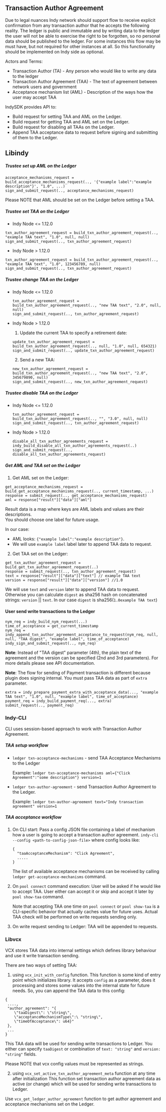 ## Transaction Author Agreement

Due to legal nuances Indy network should support flow to receive explicit confirmation from any transaction author that he accepts the following reality. The ledger is public and immutable and by writing data to the ledger the user will not be able to exercise the right to be forgotten, so no personal data should be published to the ledger. For some instances this flow may be must have, but not required for other instances at all. So this functionality should be implemented on Indy side as optional.

Actors and Terms: 
* Transaction Author (TA) - Any person who would like to write any data to the ledger
* Transaction Author Agreement (TAA) - The text of agreement between network users and government
* Acceptance mechanism list (AML) - Description of the ways how the user may accept TAA

IndySDK provides API to:
* Build request for setting TAA and AML on the Ledger.
* Build request for getting TAA and AML set on the Ledger.
* Build request for disabling all TAAs on the Ledger.
* Append TAA acceptance data to request before signing and submitting of them to the Ledger.

## Libindy

#####  Trustee set up AML on the Ledger
```
acceptance_mechanisms_request = build_acceptance_mechanisms_request(.., '{"example label":"example description"}', "1.0", ...)
sign_and_submit_request(.., acceptance_mechanisms_request)
```

Please NOTE that AML should be set on the Ledger before setting a TAA.

##### Trustee set TAA on the Ledger

* Indy Node <= 1.12.0
```
txn_author_agreement_request = build_txn_author_agreement_request(.., "example TAA text", "1.0", null, null)
sign_and_submit_request(.., txn_author_agreement_request)
```

* Indy Node > 1.12.0
```
txn_author_agreement_request = build_txn_author_agreement_request(.., "example TAA text", "1.0", 123456789, null)
sign_and_submit_request(.., txn_author_agreement_request)
```

##### Trustee change TAA on the Ledger
* Indy Node <= 1.12.0
    ```
    txn_author_agreement_request = build_txn_author_agreement_request(.., "new TAA text", "2.0", null, null)
    sign_and_submit_request(.., txn_author_agreement_request)
    ```

* Indy Node > 1.12.0

    1. Update the current TAA to specify a retirement date:
    ```
    update_txn_author_agreement_request = build_txn_author_agreement_request(.., null, "1.0", null, 654321)
    sign_and_submit_request(.., update_txn_author_agreement_request)
    ```
    
    2. Send a new TAA:
    ```
    new_txn_author_agreement_request = build_txn_author_agreement_request(.., "new TAA text", "2.0", 345679890, null)
    sign_and_submit_request(.., new_txn_author_agreement_request)
    ```

##### Trustee disable TAA on the Ledger
* Indy Node <= 1.12.0
    ```
    txn_author_agreement_request = build_txn_author_agreement_request(.., "", "3.0", null, null)
    sign_and_submit_request(.., txn_author_agreement_request)
    ```
* Indy Node > 1.12.0
    ```
    disable_all_txn_author_agreements_request = indy_build_disable_all_txn_author_agreements_request(..)
    sign_and_submit_request(.., disable_all_txn_author_agreements_request)
    ```

##### Get AML and TAA set on the Ledger
1. Get AML set on the Ledger:
```
get_acceptance_mechanisms_request = build_get_acceptance_mechanisms_request(.., current_timestamp, ...)
response = submit_request(.., get_acceptance_mechanisms_request)
aml = response["result"]["data"]["aml"]
```
Result data is a map where keys are AML labels and values are their descriptions.    
You should choose one label for future usage. 

In our case:
- AML looks: `{"example label":"example description"}`.
- We will use `example label` label later to append TAA data to request.

2. Get TAA set on the Ledger:
```
get_txn_author_agreement_request = build_get_txn_author_agreement_request(..)
response = submit_request(.., txn_author_agreement_request)
text = response["result"]["data"]["text"] // example TAA text
version = response["result"]["data"]["version"] //1.0
```

We will use `text` and `version` later to append TAA data to request.
Otherwise you can calculate `digest` as sha256 hash on concatenated strings: `version` || `text`.
In our case `digest` is sha256(`1.0example TAA text`)

#### User send write transactions to the Ledger
```
nym_req = indy_build_nym_request(...)
time_of_acceptance = get_current_timestamp
nym_req = indy_append_txn_author_agreement_acceptance_to_request(nym_req, null, null, "TAA digest", "example label", time_of_acceptance)
indy_sign_and_submit_request(.., nym_req)
```

**Note**: Instead of "TAA digest" parameter (4th), the plain text of the agreement and the version can be specified (2nd and 3rd parameters). For more details please see API documentation.

**Note**: The flow for sending of Payment transaction is different because plugin does signing internal.
You must pass TAA data as part of `extra` parameter.
```
extra = indy_prepare_payment_extra_with_acceptance_data(..., "example TAA text", "1.0", null, "example label", time_of_acceptance)
payment_req = indy_build_payment_req(..., extra)
submit_request(.., payment_req)
```

### Indy-CLI

CLI uses session-based approach to work with Transaction Author Agreement.

##### TAA setup workflow
* `ledger txn-acceptance-mechanisms` - send TAA Acceptance Mechanisms to the Ledger

    Example: `ledger txn-acceptance-mechanisms aml={"Click Agreement":"some description"} version=1` 
    
* `ledger txn-author-agreement` - send Transaction Author Agreement to the Ledger. 

    Example: `ledger txn-author-agreement text="Indy transaction agreement" version=1` 
    
##### TAA acceptance workflow
1. On CLI start: Pass a config JSON file containing a label of mechanism how a user is going to accept a transaction author agreement.
    `indy-cli --config <path-to-config-json-file>` where config looks like:
    ```
    {
      "taaAcceptanceMechanism": "Click Agreement",
      .....
    }
    ```
    The list of available acceptance mechanisms can be received by calling `ledger get-acceptance-mechanisms` command.
1. On `pool connect` command execution: User will be asked if he would like to accept TAA.
User either can accept it or skip and accept it later by `pool show-taa` command.
    
    Note that accepting TAA one time on `pool connect` or `pool show-taa` is a CLI-specific behavior that actually caches value for future uses.
    Actual TAA check will be performed on write requests sending only.

1. On write request sending to Ledger: TAA will be appended to requests.

### Libvcx

VCX stores TAA data into internal settings which defines library behaviour and use it write transaction sending.

There are two ways of setting TAA:

1. using `vcx_init_with_config` function.
This function is some kind of entry point which initializes library. 
It accepts `config` as a parameter, does it processing and stores some values into the internal state for future needs.
So, you can append the TAA data to this config:
```
{ 
 ...., 
 "author_agreement": "{
    \"taaDigest\": \"string\", 
    \"acceptanceMechanismType\":\ "string\", 
    \"timeOfAcceptance\": u64}" 
 },
 ...
}
```
This TAA data will be used for sending write transactions to Ledger. 
You either can specify `taaDigest` or combination of `text: "string"` and `version: "string"` fields.

Please NOTE that vcx config values must be represented as strings.

2. using `vcx_set_active_txn_author_agreement_meta` function at any time after initialization 
This function set transaction author agreement data as active (or change) which will be used for sending write transactions to Ledger. 


Use `vcx_get_ledger_author_agreement` function to get author agreement and acceptance mechanisms set on the Ledger.
